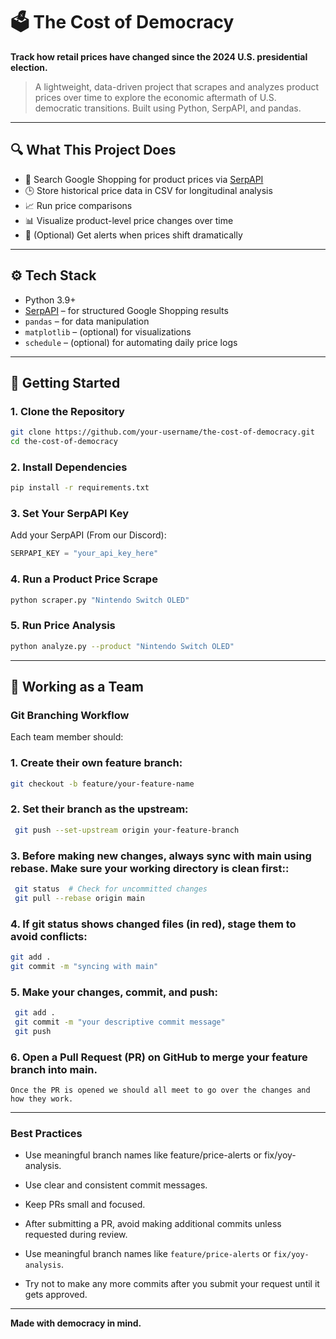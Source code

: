 # 🗳️ The Cost of Democracy

**Track how retail prices have changed since the 2024 U.S. presidential election.**

> A lightweight, data-driven project that scrapes and analyzes product prices over time to explore the economic aftermath of U.S. democratic transitions. Built using Python, SerpAPI, and pandas.

---

## 🔍 What This Project Does

- 🔎 Search Google Shopping for product prices via [SerpAPI](https://serpapi.com)
- 🕒 Store historical price data in CSV for longitudinal analysis
- 📈 Run price comparisons
- 📊 Visualize product-level price changes over time
- 🔔 (Optional) Get alerts when prices shift dramatically

---

## ⚙️ Tech Stack

- Python 3.9+
- [SerpAPI](https://serpapi.com/) – for structured Google Shopping results
- `pandas` – for data manipulation
- `matplotlib` – (optional) for visualizations
- `schedule` – (optional) for automating daily price logs

---

## 🚀 Getting Started

### 1. Clone the Repository
```bash
git clone https://github.com/your-username/the-cost-of-democracy.git
cd the-cost-of-democracy
```

### 2. Install Dependencies
```bash
pip install -r requirements.txt
```

### 3. Set Your SerpAPI Key
Add your SerpAPI (From our Discord):
```python
SERPAPI_KEY = "your_api_key_here"
```

### 4. Run a Product Price Scrape
```bash
python scraper.py "Nintendo Switch OLED"
```

### 5. Run Price Analysis
```bash
python analyze.py --product "Nintendo Switch OLED"
```

---

## 🤝 Working as a Team

### Git Branching Workflow
Each team member should:
### 1. Create their own feature branch:
```bash
git checkout -b feature/your-feature-name
 ```

### 2. Set their branch as the upstream:
```bash
 git push --set-upstream origin your-feature-branch
```

### 3. Before making new changes, always sync with main using rebase. Make sure your working directory is clean first::
```bash 
 git status  # Check for uncommitted changes
 git pull --rebase origin main
```

### 4. If git status shows changed files (in red), stage them to avoid conflicts:
```bash
git add .
git commit -m "syncing with main"
```

### 5. Make your changes, commit, and push:
```bash
 git add .
 git commit -m "your descriptive commit message"
 git push
```

### 6. Open a Pull Request (PR) on GitHub to merge your feature branch into main.
    Once the PR is opened we should all meet to go over the changes and how they work.

---

### Best Practices
- Use meaningful branch names like feature/price-alerts or fix/yoy-analysis.

- Use clear and consistent commit messages.

- Keep PRs small and focused.

- After submitting a PR, avoid making additional commits unless requested during review.

- Use meaningful branch names like `feature/price-alerts` or `fix/yoy-analysis`.

- Try not to make any more commits after you submit your request until it gets approved.

---

**Made with democracy in mind.**
